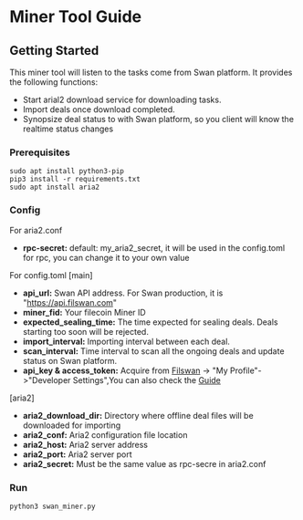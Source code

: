 # Miner Tool Guide

## Getting Started

This miner tool will listen to the tasks come from Swan platform. It provides the following functions:

* Start arial2 download service for downloading tasks.
* Import deals once download completed.
* Synopsize deal status to with Swan platform, so you client will know the realtime status changes

### Prerequisites

```
sudo apt install python3-pip
pip3 install -r requirements.txt 
sudo apt install aria2
```

### Config

For aria2.conf

- **rpc-secret:**  default: my_aria2_secret, it will be used in the config.toml for rpc, you can change it to your own
  value

For config.toml
[main]

- **api_url:** Swan API address. For Swan production, it is "https://api.filswan.com"
- **miner_fid:** Your filecoin Miner ID
- **expected_sealing_time:** The time expected for sealing deals. Deals starting too soon will be rejected.
- **import_interval:** Importing interval between each deal.
- **scan_interval:** Time interval to scan all the ongoing deals and update status on Swan platform.
- **api_key & access_token:** Acquire from [Filswan](https://www.filswan.com) -> "My Profile"->"Developer Settings",You
  can also check the [Guide](https://nebulaai.medium.com/how-to-use-api-key-in-swan-a2ebdb005aa4)

[aria2]

- **aria2_download_dir:** Directory where offline deal files will be downloaded for importing
- **aria2_conf:** Aria2 configuration file location
- **aria2_host:** Aria2 server address
- **aria2_port:** Aria2 server port
- **aria2_secret:** Must be the same value as rpc-secre in aria2.conf


### Run


```shell
python3 swan_miner.py
```

